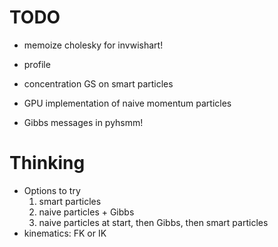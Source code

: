 # TODO #
* memoize cholesky for invwishart!
* profile
* concentration GS on smart particles

* GPU implementation of naive momentum particles
* Gibbs messages in pyhsmm!

# Thinking #
* Options to try
    1. smart particles
    2. naive particles + Gibbs
    3. naive particles at start, then Gibbs, then smart particles
* kinematics: FK or IK

